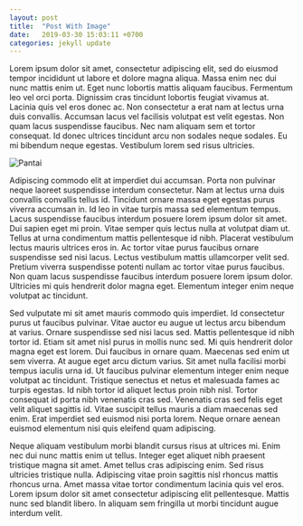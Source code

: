 ```yaml
---
layout: post
title:  "Post With Image"
date:   2019-03-30 15:03:11 +0700
categories: jekyll update
---
```

Lorem ipsum dolor sit amet, consectetur adipiscing elit, sed do eiusmod tempor incididunt ut labore et dolore magna aliqua. Massa enim nec dui nunc mattis enim ut. Eget nunc lobortis mattis aliquam faucibus. Fermentum leo vel orci porta. Dignissim cras tincidunt lobortis feugiat vivamus at. Lacinia quis vel eros donec ac. Non consectetur a erat nam at lectus urna duis convallis. Accumsan lacus vel facilisis volutpat est velit egestas. Non quam lacus suspendisse faucibus. Nec nam aliquam sem et tortor consequat. Id donec ultrices tincidunt arcu non sodales neque sodales. Eu mi bibendum neque egestas. Vestibulum lorem sed risus ultricies.

![Pantai](/mgongkang.github.io/assets/images/coni_big.jpg)

Adipiscing commodo elit at imperdiet dui accumsan. Porta non pulvinar neque laoreet suspendisse interdum consectetur. Nam at lectus urna duis convallis convallis tellus id. Tincidunt ornare massa eget egestas purus viverra accumsan in. Id leo in vitae turpis massa sed elementum tempus. Lacus suspendisse faucibus interdum posuere lorem ipsum dolor sit amet. Dui sapien eget mi proin. Vitae semper quis lectus nulla at volutpat diam ut. Tellus at urna condimentum mattis pellentesque id nibh. Placerat vestibulum lectus mauris ultrices eros in. Ac tortor vitae purus faucibus ornare suspendisse sed nisi lacus. Lectus vestibulum mattis ullamcorper velit sed. Pretium viverra suspendisse potenti nullam ac tortor vitae purus faucibus. Non quam lacus suspendisse faucibus interdum posuere lorem ipsum dolor. Ultricies mi quis hendrerit dolor magna eget. Elementum integer enim neque volutpat ac tincidunt.

Sed vulputate mi sit amet mauris commodo quis imperdiet. Id consectetur purus ut faucibus pulvinar. Vitae auctor eu augue ut lectus arcu bibendum at varius. Ornare suspendisse sed nisi lacus sed. Mattis pellentesque id nibh tortor id. Etiam sit amet nisl purus in mollis nunc sed. Mi quis hendrerit dolor magna eget est lorem. Dui faucibus in ornare quam. Maecenas sed enim ut sem viverra. At augue eget arcu dictum varius. Sit amet nulla facilisi morbi tempus iaculis urna id. Ut faucibus pulvinar elementum integer enim neque volutpat ac tincidunt. Tristique senectus et netus et malesuada fames ac turpis egestas. Id nibh tortor id aliquet lectus proin nibh nisl. Tortor consequat id porta nibh venenatis cras sed. Venenatis cras sed felis eget velit aliquet sagittis id. Vitae suscipit tellus mauris a diam maecenas sed enim. Erat imperdiet sed euismod nisi porta lorem. Neque ornare aenean euismod elementum nisi quis eleifend quam adipiscing.

Neque aliquam vestibulum morbi blandit cursus risus at ultrices mi. Enim nec dui nunc mattis enim ut tellus. Integer eget aliquet nibh praesent tristique magna sit amet. Amet tellus cras adipiscing enim. Sed risus ultricies tristique nulla. Adipiscing vitae proin sagittis nisl rhoncus mattis rhoncus urna. Amet massa vitae tortor condimentum lacinia quis vel eros. Lorem ipsum dolor sit amet consectetur adipiscing elit pellentesque. Mattis nunc sed blandit libero. In aliquam sem fringilla ut morbi tincidunt augue interdum velit.
